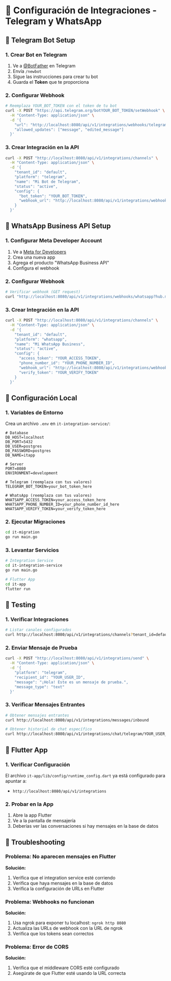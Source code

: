 # 🚀 Configuración de Integraciones - Telegram y WhatsApp

## 📱 **Telegram Bot Setup**

### 1. Crear Bot en Telegram
1. Ve a [@BotFather](https://t.me/botfather) en Telegram
2. Envía `/newbot`
3. Sigue las instrucciones para crear tu bot
4. Guarda el **Token** que te proporciona

### 2. Configurar Webhook
```bash
# Reemplaza YOUR_BOT_TOKEN con el token de tu bot
curl -X POST "https://api.telegram.org/botYOUR_BOT_TOKEN/setWebhook" \
  -H "Content-Type: application/json" \
  -d '{
    "url": "http://localhost:8080/api/v1/integrations/webhooks/telegram",
    "allowed_updates": ["message", "edited_message"]
  }'
```

### 3. Crear Integración en la API
```bash
curl -X POST "http://localhost:8080/api/v1/integrations/channels" \
  -H "Content-Type: application/json" \
  -d '{
    "tenant_id": "default",
    "platform": "telegram",
    "name": "Mi Bot de Telegram",
    "status": "active",
    "config": {
      "bot_token": "YOUR_BOT_TOKEN",
      "webhook_url": "http://localhost:8080/api/v1/integrations/webhooks/telegram"
    }
  }'
```

## 📱 **WhatsApp Business API Setup**

### 1. Configurar Meta Developer Account
1. Ve a [Meta for Developers](https://developers.facebook.com/)
2. Crea una nueva app
3. Agrega el producto "WhatsApp Business API"
4. Configura el webhook

### 2. Configurar Webhook
```bash
# Verificar webhook (GET request)
curl "http://localhost:8080/api/v1/integrations/webhooks/whatsapp?hub.mode=subscribe&hub.challenge=CHALLENGE_ACCEPTED&hub.verify_token=YOUR_VERIFY_TOKEN"
```

### 3. Crear Integración en la API
```bash
curl -X POST "http://localhost:8080/api/v1/integrations/channels" \
  -H "Content-Type: application/json" \
  -d '{
    "tenant_id": "default",
    "platform": "whatsapp",
    "name": "Mi WhatsApp Business",
    "status": "active",
    "config": {
      "access_token": "YOUR_ACCESS_TOKEN",
      "phone_number_id": "YOUR_PHONE_NUMBER_ID",
      "webhook_url": "http://localhost:8080/api/v1/integrations/webhooks/whatsapp",
      "verify_token": "YOUR_VERIFY_TOKEN"
    }
  }'
```

## 🔧 **Configuración Local**

### 1. Variables de Entorno
Crea un archivo `.env` en `it-integration-service/`:

```env
# Database
DB_HOST=localhost
DB_PORT=5432
DB_USER=postgres
DB_PASSWORD=postgres
DB_NAME=itapp

# Server
PORT=8080
ENVIRONMENT=development

# Telegram (reemplaza con tus valores)
TELEGRAM_BOT_TOKEN=your_bot_token_here

# WhatsApp (reemplaza con tus valores)
WHATSAPP_ACCESS_TOKEN=your_access_token_here
WHATSAPP_PHONE_NUMBER_ID=your_phone_number_id_here
WHATSAPP_VERIFY_TOKEN=your_verify_token_here
```

### 2. Ejecutar Migraciones
```bash
cd it-migration
go run main.go
```

### 3. Levantar Servicios
```bash
# Integration Service
cd it-integration-service
go run main.go

# Flutter App
cd it-app
flutter run
```

## 🧪 **Testing**

### 1. Verificar Integraciones
```bash
# Listar canales configurados
curl http://localhost:8080/api/v1/integrations/channels?tenant_id=default
```

### 2. Enviar Mensaje de Prueba
```bash
curl -X POST "http://localhost:8080/api/v1/integrations/send" \
  -H "Content-Type: application/json" \
  -d '{
    "platform": "telegram",
    "recipient_id": "YOUR_USER_ID",
    "message": "¡Hola! Este es un mensaje de prueba.",
    "message_type": "text"
  }'
```

### 3. Verificar Mensajes Entrantes
```bash
# Obtener mensajes entrantes
curl http://localhost:8080/api/v1/integrations/messages/inbound

# Obtener historial de chat específico
curl http://localhost:8080/api/v1/integrations/chat/telegram/YOUR_USER_ID
```

## 📱 **Flutter App**

### 1. Verificar Configuración
El archivo `it-app/lib/config/runtime_config.dart` ya está configurado para apuntar a:
- `http://localhost:8080/api/v1/integrations`

### 2. Probar en la App
1. Abre la app Flutter
2. Ve a la pantalla de mensajería
3. Deberías ver las conversaciones si hay mensajes en la base de datos

## 🐛 **Troubleshooting**

### Problema: No aparecen mensajes en Flutter
**Solución:**
1. Verifica que el integration service esté corriendo
2. Verifica que haya mensajes en la base de datos
3. Verifica la configuración de URLs en Flutter

### Problema: Webhooks no funcionan
**Solución:**
1. Usa ngrok para exponer tu localhost: `ngrok http 8080`
2. Actualiza las URLs de webhook con la URL de ngrok
3. Verifica que los tokens sean correctos

### Problema: Error de CORS
**Solución:**
1. Verifica que el middleware CORS esté configurado
2. Asegúrate de que Flutter esté usando la URL correcta 